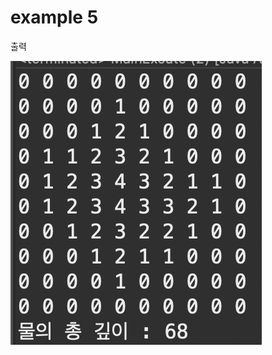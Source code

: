 # example 5

출력

<img src="https://github.com/ohjs1/example/blob/master/스크린샷%202020-09-07%20오후%203.50.22.png">






